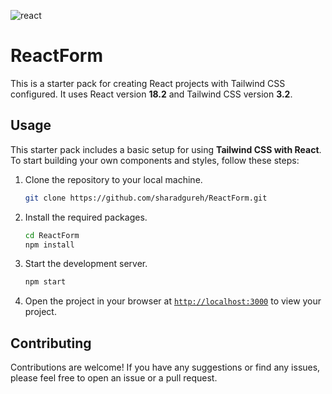 ![react](https://imgs.search.brave.com/pnJmxnvnATtGg6S3atoFMrSpS39K9vS8VAE9dqTWwWY/rs:fit:500:0:0/g:ce/aHR0cHM6Ly91cGxv/YWQud2lraW1lZGlh/Lm9yZy93aWtpcGVk/aWEvY29tbW9ucy9h/L2E3L1JlYWN0LWlj/b24uc3Zn.svg)
# ReactForm

This is a starter pack for creating React projects with Tailwind CSS configured. It uses React version **18.2** and Tailwind CSS version **3.2**.

## Usage

This starter pack includes a basic setup for using **Tailwind CSS with React**. To start building your own components and styles, follow these steps:

1. Clone the repository to your local machine.
    ```sh
    git clone https://github.com/sharadgureh/ReactForm.git
    ```

1. Install the required packages.
    ```sh
    cd ReactForm
    npm install
    ```

1. Start the development server.
    ```sh
    npm start
    ```
1. Open the project in your browser at [`http://localhost:3000`](http://localhost:3000) to view your project.


## Contributing

Contributions are welcome! If you have any suggestions or find any issues, please feel free to open an issue or a pull request.